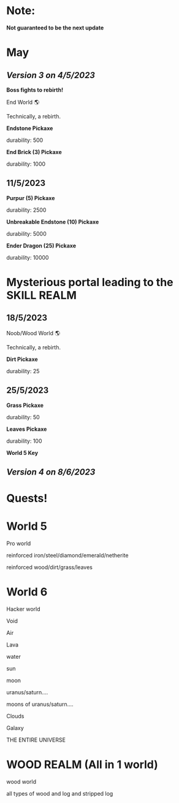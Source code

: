 # Note:
**Not guaranteed to be the next update**
# May

_Version 3 on 4/5/2023_
-
**Boss fights to rebirth!**

End World 🌎

Technically, a rebirth.

**Endstone Pickaxe**

durability: 500

**End Brick (3) Pickaxe**

durability: 1000

11/5/2023
-
**Purpur (5) Pickaxe**

durability: 2500

**Unbreakable Endstone (10) Pickaxe**

durability: 5000

**Ender Dragon (25) Pickaxe**

durability: 10000

# **Mysterious portal leading to the SKILL REALM**

18/5/2023
-
Noob/Wood World 🌎

Technically, a rebirth.

**Dirt Pickaxe**

durability: 25

25/5/2023
-
**Grass Pickaxe**

durability: 50

**Leaves Pickaxe**

durability: 100

**World 5 Key**


_Version 4 on 8/6/2023_
-
# Quests!

# World 5
Pro world

reinforced iron/steel/diamond/emerald/netherite

reinforced wood/dirt/grass/leaves

# World 6
Hacker world

Void

Air

Lava

water

sun

moon

uranus/saturn....

moons of uranus/saturn....

Clouds

Galaxy

THE ENTIRE UNIVERSE

# WOOD REALM (All in 1 world)

wood world

all types of wood and log and stripped log
